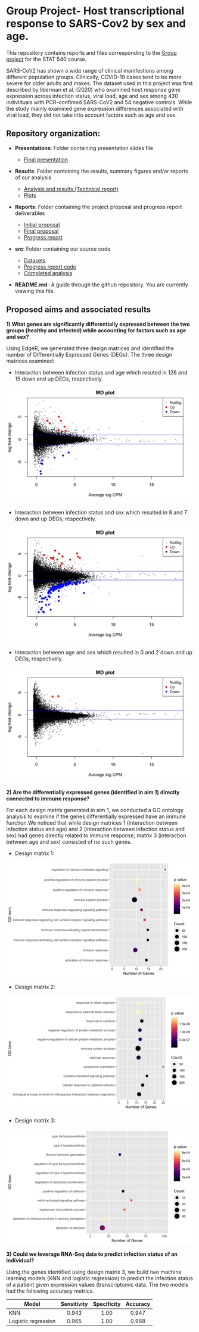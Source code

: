 # Group Project- Host transcriptional response to SARS-Cov2 by sex and age. 

This repository contains reports and files corresponding to the [Group project](https://stat540-ubc.github.io/group_project_rubrics.html) for the STAT 540 course. 

SARS-CoV2 has shown a wide range of clinical manifestions among different population groups. Clinically, COVID-19 cases tend to be more severe for older adults and makes. The dataset used in this project was first described by liberman et al. (2020) who examined host response gene expression across infection status, viral load, age and sex among 430 individuals with PCR-confimed SARS-CoV2 and 54 negative controls. While the study mainly examined gene expression differences associated with viral load, they did not take into account factors such as age and sex. 

## Repository organization:

* **Presentations**: Folder containing presentation slides file
    * [Final presentation](Presentations/STAT540.pptx)

* **Results**: Folder containing the results, summary figures and/or reports of our analysis 
    * [Analysis and results (Technical report)](Results/Analysis_and_Results.md)
    * [Plots](Results/Plots)

* **Reports**: Folder containing the project proposal and progress report deliverables
    * [Initial proposal](Reports/initial_project_proposal.md)
    * [Final proposal](Reports/final_project_proposal.md)
    * [Progress report](Reports/Progress-Report.md)
    

* **src**: Folder containing our source code
    * [Datasets](src/GSE152075)
    * [Progress report code](src/Progress_report.Rmd)
    * [Completed analysis](src/imputed.Rmd)

* **README.md**- A guide through the github repository. You are currently viewing this file.

## Proposed aims and associated results 

**1) What genes are significantly differentially expressed between the two groups (healthy and infected) while accounting for factors such as age and sex?**

Using EdgeR, we generated three design matrices and identified the number of Differentially Expressed Genes (DEGs). The three design matrices examined:

- Interaction between infection status and age which resuted in 126 and 15 down and up DEGs, respectively.

![](Results/Plots/MD_1.png)

- Interaction between infection status and sex which resulted in 8 and 7 down and up DEGs, respectively. 

![](Results/Plots/MD_2.png)

- Interaction between age and sex which resulted in 0 and 2 down and up DEGs, respectively. 

![](Results/Plots/MD_3.png)

**2) Are the differentially expressed genes (identified in aim 1) directly connected to immune response?**

For each design matrix generated in aim 1, we conducted a GO ontology analysis to examine if the genes differentially expressed have an immune function.We noticed that while design matrices 1 (interaction between infection status and age) and 2 (interaction between infection status and sex) had genes directly related to immune response, matrix 3 (interaction between age and sex) consisted of no such genes. 

- Design matrix 1:

![](Results/Plots/GoSeq_1.png)

- Design matrix 2:

![](Results/Plots/GoSeq_2.png)

- Design matrix 3:

![](Results/Plots/GoSeq_3.png)


**3) Could we leverage RNA-Seq data to predict infection status of an individual?**

Using the genes identified using design matrix 3, we build two machine learning models (KNN and logistic regression) to predict the infection status of a patient given expression values (transcriptomic data. The two models had the following accuracy metrics. 

| Model         | Sensitivity   | Specificity  | Accuracy |
| ------------- |:-------------:| :-----:| :--------------: |
| KNN           | 0.943 | 1.00 | 0.947 |
| Logistic regression      | 0.965 | 1.00 | 0.968 |

